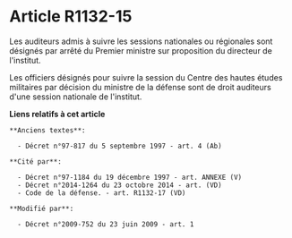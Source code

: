 # Article R1132-15

Les auditeurs admis à suivre les sessions nationales ou régionales sont désignés par arrêté du Premier ministre sur
proposition du directeur de l'institut. 

Les officiers désignés pour suivre la session du Centre des hautes études militaires par décision du ministre de la défense
sont de droit auditeurs d'une session nationale de l'institut.

**Liens relatifs à cet article**

	**Anciens textes**:

	  - Décret n°97-817 du 5 septembre 1997 - art. 4 (Ab)

	**Cité par**:

	  - Décret n°97-1184 du 19 décembre 1997 - art. ANNEXE (V)
	  - Décret n°2014-1264 du 23 octobre 2014 - art. (VD)
	  - Code de la défense. - art. R1132-17 (VD)

	**Modifié par**:

	  - Décret n°2009-752 du 23 juin 2009 - art. 1
